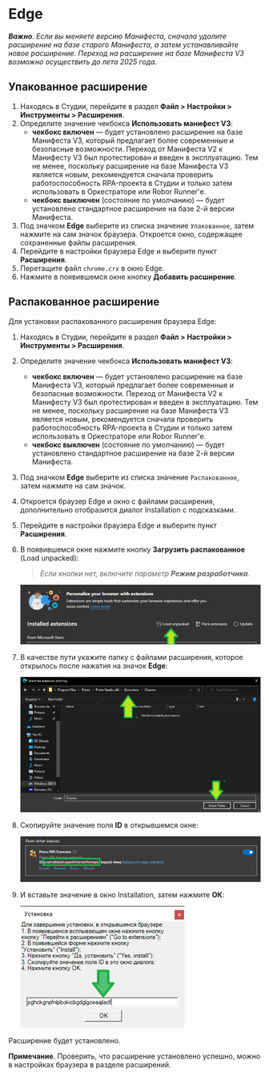 # Edge

***Важно**. Если вы меняете версию Манифеста, сначала удалите расширение на базе старого Манифеста, а затем устанавливайте новое расширение. Переход на расширение на базе Манифеста V3 возможно осуществить до лета 2025 года*.

## Упакованное расширение
1. Находясь в Студии, перейдите в раздел **Файл > Настройки > Инструменты > Расширения**.
1. Определите значение чекбокса **Использовать манифест V3**: 
   * **чекбокс включен** — будет установлено расширение на базе Манифеста V3, который предлагает более современные и безопасные возможности. Переход от Манифеста V2 к Манифесту V3 был протестирован и введен в эксплуатацию. Тем не менее, поскольку расширение на базе Манифеста V3 является новым, рекомендуется сначала проверить работоспособность RPA-проекта в Студии и только затем использовать в Оркестраторе или Robor Runner'е.
   * **чекбокс выключен** (состояние по умолчанию) — будет установлено стандартное расширение на базе 2-й версии Манифеста.
1. Под значком **Edge** выберите из списка значение `Упакованное`, затем нажмите на сам значок браузера. Откроется окно, содержащее сохраненные файлы расширения.
1. Перейдите в настройки браузера Edge и выберите пункт **Расширения**.
1. Перетащите файл `chrome.crx` в окно Edge.
1. Нажмите в появившемся окне кнопку **Добавить расширение**.

## Распакованное расширение

Для установки распакованного расширения браузера Edge:

1. Находясь в Студии, перейдите в раздел **Файл > Настройки > Инструменты > Расширения**. 
1. Определите значение чекбокса **Использовать манифест V3**: 
   * **чекбокс включен** — будет установлено расширение на базе Манифеста V3, который предлагает более современные и безопасные возможности. Переход от Манифеста V2 к Манифесту V3 был протестирован и введен в эксплуатацию. Тем не менее, поскольку расширение на базе Манифеста V3 является новым, рекомендуется сначала проверить работоспособность RPA-проекта в Студии и только затем использовать в Оркестраторе или Robor Runner'е.
   * **чекбокс выключен** (состояние по умолчанию) — будет установлено стандартное расширение на базе 2-й версии Манифеста.
1. Под значком **Edge** выберите из списка значение `Распакованное`, затем нажмите на сам значок.
1. Откроется браузер Edge и окно с файлами расширения, дополнительно отобразится диалог Installation с подсказками.
1. Перейдите в настройки браузера Edge и выберите пункт **Расширения**.
1. В появившемся окне нажмите кнопку **Загрузить распакованное** (Load unpacked):
   > *Если кнопки нет, включите параметр **Режим разработчика**.*

   ![](<../../../.gitbook/assets/image (615).png>)

1. В качестве пути укажите папку с файлами расширения, которое открылось после нажатия на значок **Edge**:

   ![](<../../../.gitbook/assets/image (685).png>)

1. Скопируйте значение поля **ID** в открывшемся окне:

   ![](<../../../.gitbook/assets/image (613).png>)

1. И вставьте значение в окно Installation, затем нажмите **ОК**:
 
   ![](<../../../.gitbook/assets/image (699).png>)

Расширение будет установлено.

**Примечание**. Проверить, что расширение установлено успешно, можно в настройках браузера в разделе расширений.



